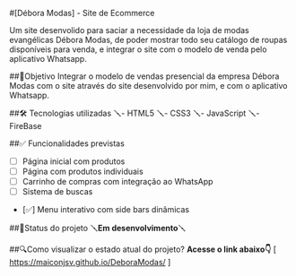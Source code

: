 
#[Débora Modas] - Site de Ecommerce 

Um site desenvolido para saciar a necessidade da loja de modas evangélicas Débora Modas, de poder mostrar todo seu catálogo de roupas disponíveis para venda, e integrar o site com o modelo de venda pelo aplicativo Whatsapp.

 
##🎯Objetivo
 Integrar o modelo de vendas presencial da empresa Débora Modas com o site através do site desenvolvido por mim, e com o aplicativo Whatsapp.

##🛠️ Tecnologias utilizadas
🪛- HTML5
🪛- CSS3
🪛- JavaScript 
🪛- FireBase

##✅ Funcionalidades previstas
- [  ] Página inicial com produtos 
- [  ] Página com produtos individuais 
- [  ] Carrinho de compras com integração ao WhatsApp 
- [  ] Sistema de buscas 
- [✅] Menu interativo com side bars dinâmicas

##🚧Status do projeto 
🪛**Em desenvolvimento**🪛

##🔍Como visualizar o estado atual do projeto?
**Acesse o link abaixo👇**
[ https://maiconjsv.github.io/DeboraModas/ ]
